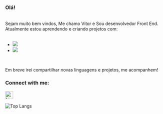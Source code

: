 ### Olá! 
<br>
Sejam muito bem vindos, Me chamo Vitor e Sou desenvolvedor Front End.
<br>
Atualmente estou aprendendo e criando projetos com:
<br>
<br>

- <img src="https://img.shields.io/badge/CSS-239120?&style=for-the-badge&logo=css3&logoColor=white">

- <img src="https://img.shields.io/badge/HTML-239120?style=for-the-badge&logo=html5&logoColor=white"> 
<br>

Em breve irei compartilhar novas linguagens e projetos, me acompanhem!

### Connect with me:
<p>
<a href="https://www.linkedin.com/in/vitor-hugo-32aa5a137/">
<img aligh="left" alt="Linkedin" width="25px" src="https://cdn.jsdelivr.net/npm/simple-icons@v3/icons/linkedin.svg"/> </a>
<br>
</p>

![Top Langs](https://github-readme-stats.vercel.app/api/top-langs/?username=vitordev92&layout=compact)

